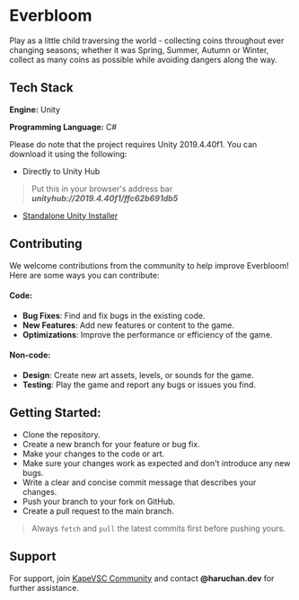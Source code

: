 
# Everbloom
Play as a little child traversing the world - collecting coins throughout ever changing seasons; whether it was Spring, Summer, Autumn or Winter, collect as many coins as possible while avoiding dangers along the way.


## Tech Stack

**Engine:** Unity

**Programming Language:** C#

Please do note that the project requires Unity 2019.4.40f1. You can download it using the following:

- Directly to Unity Hub
> Put this in your browser's address bar ***unityhub://2019.4.40f1/ffc62b691db5***
- [Standalone Unity Installer](https://download.unity3d.com/download_unity/ffc62b691db5/UnityDownloadAssistant-2019.4.40f1.exe)

## Contributing

We welcome contributions from the community to help improve Everbloom! Here are some ways you can contribute:

#### Code:
- **Bug Fixes**: Find and fix bugs in the existing code.
- **New Features**: Add new features or content to the game.
- **Optimizations**: Improve the performance or efficiency of the game.

#### Non-code:
- **Design**: Create new art assets, levels, or sounds for the game.
- **Testing**: Play the game and report any bugs or issues you find.

## Getting Started:
- Clone the repository.
- Create a new branch for your feature or bug fix.
- Make your changes to the code or art.
- Make sure your changes work as expected and don't introduce any new bugs.
- Write a clear and concise commit message that describes your changes.
- Push your branch to your fork on GitHub.
- Create a pull request to the main branch.

> Always `fetch` and `pull` the latest commits first before pushing yours.
## Support

For support, join [KapeVSC Community](https://discord.gg/7YhhQXA6) and contact **@haruchan.dev** for further assistance.

